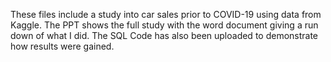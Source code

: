 These files include a study into car sales prior to COVID-19 using data from Kaggle. The PPT shows the full study with the word document giving a run down of what I did. The SQL Code has also been uploaded to demonstrate how results were gained.
